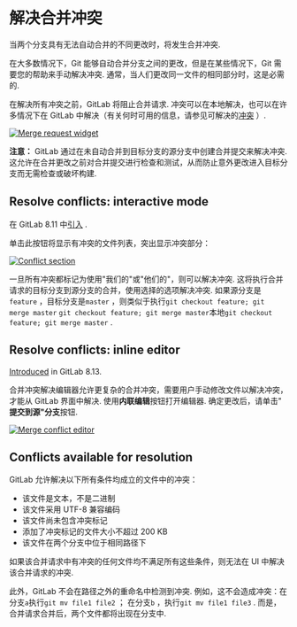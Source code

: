 # 解决合并冲突[](#解决合并冲突 "Permalink")

当两个分支具有无法自动合并的不同更改时，将发生合并冲突.

在大多数情况下，Git 能够自动合并分支之间的更改，但是在某些情况下，Git 需要您的帮助来手动解决冲突. 通常，当人们更改同一文件的相同部分时，这是必需的.

在解决所有冲突之前，GitLab 将阻止合并请求. 冲突可以在本地解决，也可以在许多情况下在 GitLab 中解决（有关何时可用的信息，请参见可解决的[冲突](#conflicts-available-for-resolution) ）.

[![Merge request widget](img/c3174e54aed82ba15686b58fc97068f1.png)](img/merge_request_widget.png)

**注意：** GitLab 通过在未自动合并到目标分支的源分支中创建合并提交来解决冲突. 这允许在合并更改之前对合并提交进行检查和测试，从而防止意外更改进入目标分支而无需检查或破坏构建.

## Resolve conflicts: interactive mode[](#resolve-conflicts-interactive-mode "Permalink")

在 GitLab 8.11 中[引入](https://gitlab.com/gitlab-org/gitlab-foss/-/merge_requests/5479) .

单击此按钮将显示有冲突的文件列表，突出显示冲突部分：

[![Conflict section](img/7a9e6a406ba2eb40638f2b43024b368b.png)](img/conflict_section.png)

一旦所有冲突都标记为使用"我们的"或"他们的"，则可以解决冲突. 这将执行合并请求的目标分支到源分支的合并，使用选择的选项解决冲突. 如果源分支是`feature` ，目标分支是`master` ，则类似于执行`git checkout feature; git merge master` `git checkout feature; git merge master`本地`git checkout feature; git merge master` .

## Resolve conflicts: inline editor[](#resolve-conflicts-inline-editor "Permalink")

[Introduced](https://gitlab.com/gitlab-org/gitlab-foss/-/merge_requests/6374) in GitLab 8.13.

合并冲突解决编辑器允许更复杂的合并冲突，需要用户手动修改文件以解决冲突，才能从 GitLab 界面中解决. 使用**内联编辑**按钮打开编辑器. 确定更改后，请单击" **提交到源"分支**按钮.

[![Merge conflict editor](img/7a5996be0f8e75beb29e443470d79ee6.png)](img/merge_conflict_editor.png)

## Conflicts available for resolution[](#conflicts-available-for-resolution "Permalink")

GitLab 允许解决以下所有条件均成立的文件中的冲突：

*   该文件是文本，不是二进制
*   该文件采用 UTF-8 兼容编码
*   该文件尚未包含冲突标记
*   添加了冲突标记的文件大小不超过 200 KB
*   该文件在两个分支中位于相同路径下

如果该合并请求中有冲突的任何文件均不满足所有这些条件，则无法在 UI 中解决该合并请求的冲突.

此外，GitLab 不会在路径之外的重命名中检测到冲突. 例如，这不会造成冲突：在分支`a`执行`git mv file1 file2` ； 在分支`b` ，执行`git mv file1 file3` . 而是，合并请求合并后，两个文件都将出现在分支中.